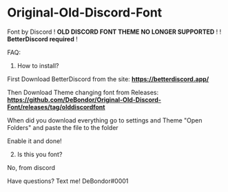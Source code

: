 # Original-Old-Discord-Font
Font by Discord
! **OLD DISCORD FONT THEME NO LONGER SUPPORTED** !
! **BetterDiscord required** !

FAQ: 

1. How to install?

First Download BetterDiscord from the site: **https://betterdiscord.app/**

Then Download Theme changing font from Releases: **https://github.com/DeBondor/Original-Old-Discord-Font/releases/tag/olddiscordfont**

When did you download everything go to settings and Theme "Open Folders" and paste the file to the folder

Enable it and done!

2. Is this you font?

No, from discord

Have questions? Text me! DeBondor#0001

